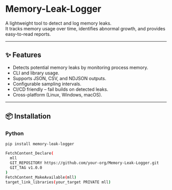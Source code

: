 # Memory-Leak-Logger

A lightweight tool to detect and log memory leaks.  
It tracks memory usage over time, identifies abnormal growth, and provides easy-to-read reports.

---

## ✨ Features
- Detects potential memory leaks by monitoring process memory.
- CLI and library usage.
- Supports JSON, CSV, and NDJSON outputs.
- Configurable sampling intervals.
- CI/CD friendly – fail builds on detected leaks.
- Cross-platform (Linux, Windows, macOS).

---

## 📦 Installation

### Python
```bash
pip install memory-leak-logger

FetchContent_Declare(
  mll
  GIT_REPOSITORY https://github.com/your-org/Memory-Leak-Logger.git
  GIT_TAG v1.0.0
)
FetchContent_MakeAvailable(mll)
target_link_libraries(your_target PRIVATE mll)
